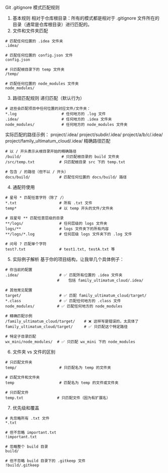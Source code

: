 Git .gitignore 模式匹配规则
1. 基本规则
相对于仓库根目录：所有的模式都是相对于 .gitignore 文件所在的目录（通常是仓库根目录）进行匹配的。
2. 文件和文件夹匹配
```gitignore
# 匹配任何位置的 .idea 文件夹
.idea/

# 匹配任何位置的 config.json 文件
config.json

# 只匹配根目录下的 temp 文件夹
/temp/

# 匹配任何位置的 node_modules 文件夹
node_modules/
```
3. 路径匹配规则
递归匹配（默认行为）
```gitignore
# 这些会匹配项目中任何位置的对应文件/文件夹：
*.log                    # 任何地方的 .log 文件
.idea/                   # 任何地方的 .idea 文件夹
node_modules/            # 任何地方的 node_modules 文件夹
```
实际匹配的路径示例：
project/.idea/
project/subdir/.idea/
project/a/b/c/.idea/
project/family_ultimatum_cloud/.idea/
精确路径匹配
```gitignore
# 以 / 开头表示从根目录开始的精确路径
/build/                  # 只匹配根目录的 build 文件夹
/src/temp.txt           # 只匹配根目录 src 下的 temp.txt

# 包含 / 的路径（但不以 / 开头）
docs/build/             # 匹配任何位置的 docs/build/ 路径
```
4. 通配符使用
```gitignore
# 星号 * 匹配任意字符（除了 /）
*.txt                   # 所有 .txt 文件
temp*                   # 以 temp 开头的文件/文件夹

# 双星号 ** 匹配任意层级的目录
**/logs/                # 任何层级的 logs 文件夹
logs/**                 # logs 文件夹下的所有内容
**/logs/*.log           # 任何层级 logs 文件夹下的 .log 文件

# 问号 ? 匹配单个字符
test?.txt               # test1.txt, testA.txt 等
```
5. 实际例子解析
基于你的项目结构，让我举几个具体例子：
```gitignore
# 你当前的配置
.idea/                  # ✅ 匹配所有位置的 .idea 文件夹
                       #    包括 family_ultimatum_cloud/.idea/

# 其他常见配置
target/                 # ✅ 匹配 family_ultimatum_cloud/target/
*.class                 # ✅ 匹配任何地方的 .class 文件
node_modules/          # ✅ 匹配任何地方的 node_modules

# 精确匹配示例
/family_ultimatum_cloud/target/    # ❌ 这样写是错误的，太具体了
family_ultimatum_cloud/target/     # ✅ 只匹配这个特定路径

# 特定子目录匹配
wx_mini/node_modules/  # ✅ 只匹配 wx_mini 下的 node_modules

```
6. 文件夹 vs 文件的区别
```gitignore
# 只匹配文件夹
temp/                   # 只匹配名为 temp 的文件夹

# 匹配文件和文件夹
temp                    # 匹配名为 temp 的文件或文件夹

# 只匹配文件
temp.txt               # 只匹配文件（因为有扩展名）
```
7. 优先级和覆盖
```gitignore
# 先忽略所有 .txt 文件
*.txt

# 但不忽略 important.txt
!important.txt

# 忽略整个 build 目录
build/

# 但不忽略 build 目录下的 .gitkeep 文件
!build/.gitkeep